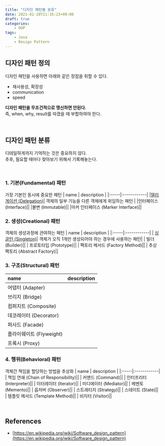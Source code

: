 ```yaml
---
title: "디자인 패턴별 분류"
date: 2021-01-20T21:35:23+09:00
draft: true
categories:
    - OOP
tags:
    - Java
    - Design Pattern
---
```


## 디자인 패턴 정의



디자인 패턴을 사용하면 아래와 같은 장점을 취할 수 있다.
- 재사용성, 확장성
- communication
- speed

**디자인 패턴을 무조건적으로 맹신하면 안된다.**     
즉, when, why, result를 따졌을 때 부합하여야 한다.

<br/>

## 디자인 패턴 분류

디테일하게까지 기억하는 것은 중요하지 않다.         
추후, 필요할 때마다 찾아보기 위해서 기록해놓는다.

<br/>

### 1. 기본(Fundamental) 패턴       
가장 기본인 동시에 중요한 패턴
| name | description |
|:-----|:------------|
|[델리게이션 (Delegation)](/posts/2021-01-20-delegation_pattern)| 객체의 일부 기능을 다른 객체에게 위임하는 패턴 |
|인터페이스 (Interface)||
|불변 (Immutable)||
|마커 인터페이스 (Marker Interface)||

### 2. 생성(Creational) 패턴
객체의 생성과정에 관여하는 패턴
| name | description |
|:-----|:------------|
| [싱글턴 (Singleton)](/posts/2021-01-06-singleton)| 객체가 오직 1개만 생성되어야 하는 경우에 사용하는 패턴|
| 빌더 (Builder)||
| 프로토타입 (Prototype)||
| 팩토리 메서드 (Factory Method)||
| 추상 팩토리 (Abstract Factory)||

### 3. 구조(Structural) 패턴
| name | description |
|:-----|:------------|
| 어댑터 (Adapter)||
| 브리지 (Bridge)||
| 컴퍼지트 (Composite)||
| 데코레이터 (Decorator)||
| 퍼사드 (Facade)||
| 플라이웨이트 (Flyweight)||
| 프록시 (Proxy)||

### 4. 행위(Behavioral) 패턴
객체간 책임을 할당하는 방법을 추상화
| name | description |
|:-----|:------------|
| 책임 연쇄 (Chain of Responsibility)||
| 커맨드 (Command)||
| 인터프리터 (Interpreter)||
| 이터레이터 (Iterator)||
| 미디에이터 (Mediator)||
| 메멘토 (Memento)||
| 옵저버 (Observer)||
| 스트래티지 (Strategy)||
| 스테이트 (State)||
| 템플릿 메서드 (Template Method)||
| 비지터 (Visitor)||

<br/>

## References

- [https://en.wikipedia.org/wiki/Software_design_pattern](https://en.wikipedia.org/wiki/Software_design_pattern)